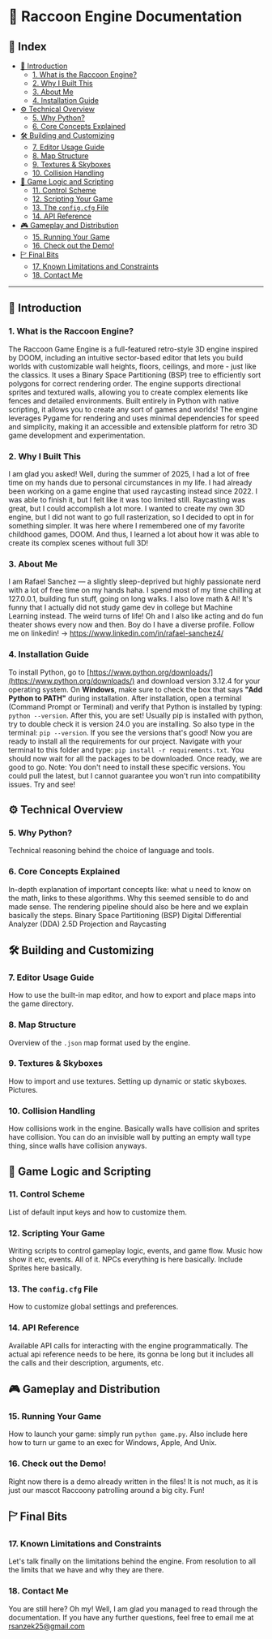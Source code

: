 # 🦝 Raccoon Engine Documentation

## 📑 Index

- [📘 Introduction](#-introduction)
  - [1. What is the Raccoon Engine?](#1-what-is-the-raccoon-engine)
  - [2. Why I Built This](#2-why-i-built-this)
  - [3. About Me](#3-about-me)
  - [4. Installation Guide](#4-installation-guide)
- [⚙️ Technical Overview](#️-technical-overview)
  - [5. Why Python?](#5-why-python)
  - [6. Core Concepts Explained](#6-core-concepts-explained)
- [🛠️ Building and Customizing](#-building-and-customizing)
  - [7. Editor Usage Guide](#7-editor-usage-guide)
  - [8. Map Structure](#8-map-structure)
  - [9. Textures & Skyboxes](#9-textures--skyboxes)
  - [10. Collision Handling](#10-collision-handling)
- [🧠 Game Logic and Scripting](#-game-logic-and-scripting)
  - [11. Control Scheme](#11-control-scheme)
  - [12. Scripting Your Game](#12-scripting-your-game)
  - [13. The `config.cfg` File](#13-the-configcfg-file)
  - [14. API Reference](#14-api-reference)
- [🎮 Gameplay and Distribution](#-gameplay-and-distribution)
  - [15. Running Your Game](#15-running-your-game)
  - [16. Check out the Demo!](#16-check-out-the-demo)
- [🏱 Final Bits](#-final-bits)
  - [17. Known Limitations and Constraints](#17-known-limitations-and-constraints)
  - [18. Contact Me](#18-contact-me)

---

## 📘 Introduction

### 1. What is the Raccoon Engine?
The Raccoon Game Engine is a full-featured retro-style 3D engine inspired by DOOM, including an intuitive sector-based editor that lets you build worlds with customizable wall heights, floors, ceilings, and more - just like the classics. It uses a Binary Space Partitioning (BSP) tree to efficiently sort polygons for correct rendering order. The engine supports directional sprites and textured walls, allowing you to create complex elements like fences and detailed environments. Built entirely in Python with native scripting, it allows you to create any sort of games and worlds! The engine leverages Pygame for rendering and uses minimal dependencies for speed and simplicity, making it an accessible and extensible platform for retro 3D game development and experimentation.

### 2. Why I Built This
I am glad you asked! Well, during the summer of 2025, I had a lot of free time on my hands due to personal circumstances in my life. I had already been working on a game engine that used raycasting instead since 2022. I was able to finish it, but I felt like it was too limited still. Raycasting was great, but I could accomplish a lot more. I wanted to create my own 3D engine, but I did not want to go full rasterization, so I decided to opt in for something simpler. It was here where I remembered one of my favorite childhood games, DOOM. And thus, I learned a lot about how it was able to create its complex scenes without full 3D!

### 3. About Me
I am Rafael Sanchez — a slightly sleep-deprived but highly passionate nerd with a lot of free time on my hands haha. I spend most of my time chilling at 127.0.0.1, building fun stuff, going on long walks. I also love math & AI! It's funny that I actually did not study game dev in college but Machine Learning instead. The weird turns of life! Oh and I also like acting and do fun theater shows every now and then. Boy do I have a diverse profile. Follow me on linkedin! -> https://www.linkedin.com/in/rafael-sanchez4/

### 4. Installation Guide
To install Python, go to [https://www.python.org/downloads/](https://www.python.org/downloads/) and download version 3.12.4 for your operating system. On **Windows**, make sure to check the box that says **"Add Python to PATH"** during installation. After installation, open a terminal (Command Prompt or Terminal) and verify that Python is installed by typing: `python --version`. After this, you are set! Usually pip is installed with python, try to double check it is version 24.0 you are installing. So also type in the terminal: `pip --version`. If you see the versions that's good! Now you are ready to install all the requirements for our project. Navigate with your terminal to this folder and type: `pip install -r requirements.txt`. You should now wait for all the packages to be downloaded. Once ready, we are good to go. Note: You don't need to install these specific versions. You could pull the latest, but I cannot guarantee you won't run into compatibility issues. Try and see!

## ⚙️ Technical Overview

### 5. Why Python?
Technical reasoning behind the choice of language and tools.

### 6. Core Concepts Explained
In-depth explanation of important concepts like: what u need to know on the math, links to these algorithms. Why this seemed sensible to do and made sense. The rendering pipeline should also be here and we explain basically the steps. Binary Space Partitioning (BSP) Digital Differential Analyzer (DDA) 2.5D Projection and Raycasting

## 🛠️ Building and Customizing

### 7. Editor Usage Guide
How to use the built-in map editor, and how to export and place maps into the game directory.

### 8. Map Structure
Overview of the `.json` map format used by the engine.

### 9. Textures & Skyboxes
How to import and use textures. Setting up dynamic or static skyboxes. Pictures.

### 10. Collision Handling
How collisions work in the engine. Basically walls have collision and sprites have collision. You can do an invisible wall by putting an empty wall type thing, since walls have collision anyways.

## 🧠 Game Logic and Scripting

### 11. Control Scheme
List of default input keys and how to customize them.

### 12. Scripting Your Game
Writing scripts to control gameplay logic, events, and game flow. Music how show it etc, events. All of it. NPCs everything is here basically. Include Sprites here basically.

### 13. The `config.cfg` File
How to customize global settings and preferences.

### 14. API Reference
Available API calls for interacting with the engine programmatically. The actual api reference needs to be here, its gonna be long but it includes all the calls and their description, arguments, etc.

## 🎮 Gameplay and Distribution

### 15. Running Your Game
How to launch your game: simply run `python game.py`. Also include here how to turn ur game to an exec for Windows, Apple, And Unix.

### 16. Check out the Demo!
Right now there is a demo already written in the files! It is not much, as it is just our mascot Raccoony patrolling around a big city. Fun!

## 🏱 Final Bits

### 17. Known Limitations and Constraints
Let's talk finally on the limitations behind the engine. From resolution to all the limits that we have and why they are there.

### 18. Contact Me
You are still here? Oh my! Well, I am glad you managed to read through the documentation. If you have any further questions, feel free to email me at rsanzek25@gmail.com